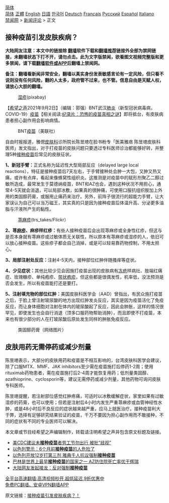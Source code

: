  <!-- 面包屑导航 --> <div class="breadcrumb"><!-- GTranslate: https://gtranslate.io/ -->  <div class="switcher notranslate">  <div class="selected">  <a href="#" onclick="return false;"> 简体</a>  </div>  <div class="option">  <a href="https://www.bannedbook.org" onclick="doGTranslate('zh-CN|zh-CN');jQuery('div.switcher div.selected a').html(jQuery(this).html());return false;" title="简体中文" class="nturl selected"> 简体</a>  <a href="https://www.bannedbook.org/zh-tw/" onclick="doGTranslate('zh-CN|zh-TW');jQuery('div.switcher div.selected a').html(jQuery(this).html());return false;" title="繁體中文" class="nturl"> 正體</a>  <a href="https://www.bannedbook.org/en/" onclick="doGTranslate('zh-CN|en');jQuery('div.switcher div.selected a').html(jQuery(this).html());return false;" title="English" class="nturl"> English</a>  <a href="https://www.bannedbook.org/ja/" onclick="doGTranslate('zh-CN|ja');jQuery('div.switcher div.selected a').html(jQuery(this).html());return false;" title="日本語" class="nturl"> 日語</a>  <a href="https://www.bannedbook.org/ko/" onclick="doGTranslate('zh-CN|ko');jQuery('div.switcher div.selected a').html(jQuery(this).html());return false;" title="한국어" class="nturl"> 한국어</a>  <a href="https://www.bannedbook.org/de/" onclick="doGTranslate('zh-CN|de');jQuery('div.switcher div.selected a').html(jQuery(this).html());return false;" title="Deutsch" class="nturl"> Deutsch</a>  <a href="https://www.bannedbook.org/fr/" onclick="doGTranslate('zh-CN|fr');jQuery('div.switcher div.selected a').html(jQuery(this).html());return false;" title="Français" class="nturl"> Français</a>  <a href="https://www.bannedbook.org/ru/" onclick="doGTranslate('zh-CN|ru');jQuery('div.switcher div.selected a').html(jQuery(this).html());return false;" title="Русский" class="nturl"> Русский</a>  <a href="https://www.bannedbook.org/es/" onclick="doGTranslate('zh-CN|es');jQuery('div.switcher div.selected a').html(jQuery(this).html());return false;" title="Español" class="nturl"> Español</a>  <a href="https://www.bannedbook.org/it/" onclick="doGTranslate('zh-CN|it');jQuery('div.switcher div.selected a').html(jQuery(this).html());return false;" title="Italiano" class="nturl"> Italiano</a>  </div>  </div>      <div class='breadcrumb-sub'><!-- Breadcrumb NavXT 6.3.0 --> <a href="https://www.bannedbook.org/" class="home">禁闻网</a> &gt; <a href="https://www.bannedbook.org/bnews/comments/" class="category">新闻评论</a> &gt; 正文</div></div><h2>接种疫苗引发皮肤疾病？</h2> <p class="notice"><b>大陆网友注意：本文中的链接除 <a href="https://github.com/bannedbook/fanqiang" >翻墙</a>软件下载和<a href="https://github.com/killgcd/justmysocks/blob/master/README.md">翻墙推荐</a>链接外全部为禁网链接，未翻墙状态下打不开，请勿点击。此为文字版禁闻，欲看图文视频完整版和更多禁闻，请下载<a href="https://github.com/bannedbook/fanqiang">翻墙软件或APP</a>后翻墙上禁闻网。</p><p>备注：翻墙看新闻非常安全，翻墙以真实身份发表敏感言论有一定风险，但只看不说则没有任何风险，翻的人太多，政府管不过来，也不管。信息自由是天赋人权，请放心大胆的翻墙。</b></p>  <div class="entry"> <figure> <p><figcaption><a href="https://www.bannedbook.org/bnews/tag/%e6%b9%bf%e7%96%b9/" class="st_tag internal_tag" rel="tag" title="标签 湿疹 下的日志">湿疹</a>(pixabay)</figcaption></figure> <p>【<span class='wp_keywordlink_affiliate'><a href="https://www.soundofhope.org" title="希望之声" target="_blank">希望之声</a></span>2021年9月2日】（编辑：郭强）BNT武汉<a href="https://www.bannedbook.org/bnews/tag/%e8%82%ba%e7%82%8e/" class="st_tag internal_tag" rel="tag" title="标签 肺炎 下的日志">肺炎</a>（新型冠状病毒病，COVID-19）<span class='wp_keywordlink'><a href="https://www.bannedbook.org/bnews/tculture/20160630/551027.html" title="疫苗" target="_blank">疫苗</a></span>【相关阅读:<a href='https://www.bannedbook.org/bnews/topimagenews/20180408/925060.html' target='_blank'>纪录片：恐怖的疫苗真相之谜</a>】即将抵台，有皮肤病患者担心副作用会影响病情。</p> <figure><figcaption>BNT<a href="https://www.bannedbook.org/bnews/tag/%e7%96%ab%e8%8b%97/" class="st_tag internal_tag" rel="tag" title="标签 疫苗 下的日志">疫苗</a>（美联社）</figcaption></figure> <p>自由时报报道，雅偲<a href="https://www.bannedbook.org/bnews/tag/%e7%9a%ae%e8%82%a4%e7%a7%91/" class="st_tag internal_tag" rel="tag" title="标签 皮肤科 下的日志">皮肤科</a>诊所院长陈昱璁在脸书粉专「医美雅痞 陈昱璁皮肤科医师」发文指出，对于打疫苗的皮肤问题只要透过专科医师诊治都能够好转，并整理5种<a href="https://www.bannedbook.org/bnews/tag/%E6%8E%A5%E7%A7%8D%E7%96%AB%E8%8B%97/" class="st_tag internal_tag" rel="tag" title="标签 接种疫苗 下的日志">接种疫苗</a>后常见的皮肤征状。</p> <p><strong>1、新冠手臂：</strong>正式名称为延迟性大型局部反应（delayed large local reactions），特征是接种疫苗后7天左右，于手臂接种处会肿一大包，又肿又热又痛，或许有点痒，看起来像蜂窝性组织炎。这推测是对疫苗中的赋形剂聚乙二醇过敏所造成，最常发生于莫德纳疫苗，BNT和AZ也会，遇到这种状况不用担心，通常4-5天就会消退，可以局部冰敷，如果真的很肿痛，可使用口服抗组织胺加上外用的类固醇药膏，或服用止痛药来治疗。另外，前阵子很流行的超能力手臂，让大家误认为自己可以当万磁王，其实真的只是因为接种疫苗后体温升高、分泌更多油脂与汗液所产生的黏性。</p>  <figure><figcaption><a href="https://www.bannedbook.org/bnews/tag/%e8%8d%a8%e9%ba%bb%e7%96%b9/" class="st_tag internal_tag" rel="tag" title="标签 荨麻疹 下的日志">荨麻疹</a>(trs_takes/Flickr）</figcaption></figure> <p><strong>2、荨<a href="https://www.bannedbook.org/bnews/tag/%e9%ba%bb%e7%96%b9/" class="st_tag internal_tag" rel="tag" title="标签 麻疹 下的日志">麻疹</a>、麻疹样红疹：</strong>有些人接种疫苗后会出现荨麻疹或全身性红疹，但这与是否本身就有荨麻疹或过敏体质无关联性，所以原本有荨麻疹或湿疹的人，依旧可以放心接种疫苗。这些疹子都会自己消掉，或是可以轻易靠药物控制，不用太担心。</p> <p><strong>3、局部注射处反应：</strong>注射4-5天内，接种部位红肿伴随搔痒等症状。</p> <p><strong>4、少见症状：</strong>其他比较少见会因施打疫苗出现的皮肤病有<a href="https://www.bannedbook.org/bnews/tag/%e5%86%bb%e7%96%ae/" class="st_tag internal_tag" rel="tag" title="标签 冻疮 下的日志">冻疮</a>样病灶、肢端红痛症、玫瑰糠疹、单纯疱疹、<a href="https://www.bannedbook.org/bnews/tag/%E5%B8%A6%E7%8A%B6%E7%96%B1%E7%96%B9/" class="st_tag internal_tag" rel="tag" title="标签 带状疱疹 下的日志">带状疱疹</a>，但这些都是很偶发性，机率低，没法预测是否会发生，所以有疫苗能打还是要打。</p>  <p><strong>5、注射填充物的部位红肿：</strong>美国皮肤科医学会（AAD）曾指出，有民众施打疫苗之后，于脸上曾注射玻尿酸的地方出现红肿发炎反应，其实是因为疫苗活化了免疫反应，而让身体细胞对注射在体内的玻尿酸起了反应，因此会肿胀，这样的情况很罕见，即使发生也会自行消退（顶多口服药物帮助消肿），而且即使不打疫苗，本来也有很少部分的人在打玻尿酸后原处发生同样的肿胀免疫反应。</p> <figure><figcaption>类固醇药膏（网络图片）</figcaption></figure> <h2>皮肤用药无需停药或减少剂量</h2> <p>陈昱璁表示，大部分的皮肤用药和疫苗是不相互影响的，台湾皮肤科医学会建议，除了口服MTX、MMF、JAK inhibitors至少需在疫苗施打后停药1-2周；使用rituximab药物患者，需在疫苗施打后2-4周才能恢复用药；低剂量类固醇、azathioprine、cyclosporin等，建议无需停药或减少剂量，其他药物可询问皮肤专科医师。</p> <p>陈昱璁提醒，若注射部位感觉红肿疼痛，可适时以冰敷缓解症状，家里如果有过敏湿疹的药膏，也可以使用；但若是注射后4小时内发生严重荨麻疹或血管神经性水肿，或是48小时后不良反应的症状越来越严重，应马上就医治疗。接种疫苗利大于弊，选择有足够研究结果验证的疫苗，千万不要因为担心副作用而不敢接种，不同的症状有不同的专业医师可以解决。</p>  <p>本文章或节目经希望之声编辑制作，转载请注明希望之声并包含原文标题及链接。 </p> <ul class='op-related-articles' title='相关阅读'> <li><a href='https://www.bannedbook.org/bnews/comments/20210902/1617511.html' target='_blank'>美CDC建议未<b>接种疫苗</b>者劳工节勿出行 被批“歧视”</a></li> <li><a href='https://www.bannedbook.org/bnews/worldnews/20210902/1617416.html' target='_blank'>以色列警示：6个月前<b>接种疫苗</b>的人危险了</a></li> <li><a href='https://www.bannedbook.org/bnews/taiwannews/20210901/1616884.html' target='_blank'>以色列开放12岁打第三剂 雅典千人抗议强制<b>接种疫苗</b></a></li> <li><a href='https://www.bannedbook.org/bnews/worldnews/20210831/1616616.html' target='_blank'>巴林是世界上最早<b>接种疫苗</b>的国家之一 AZ防住院死亡率优于辉瑞</a></li> <li><a href='https://www.bannedbook.org/bnews/bannedvideo/20210831/1616542.html' target='_blank'>大陆网友发起接龙：反对强制<b>接种疫苗</b></a></li> </ul> <p class="texttj"> <a href="https://github.com/bannedbook/fanqiang/wiki/V2ray%E6%9C%BA%E5%9C%BA" target="_blank">全平台高速翻墙:高清视频秒开,超低延迟,9折优惠中</a><br/> <a href="https://github.com/bannedbook/fanqiang/wiki/%E7%A6%81%E9%97%BB%E7%BD%91%E5%AE%89%E5%8D%93%E7%BF%BB%E5%A2%99%E6%96%B0%E9%97%BBAPP" target="_blank">免费PC翻墙、安卓VPN翻墙APP</a></p><p>原文链接：<a class="src_link"  href="https://www.soundofhope.org/post/540725" target="_blank">接种疫苗引发皮肤疾病？！</a></p> <a name='sharetosocial'></a>  <div style="margin-bottom:5px;padding-bottom:5px;clear:both"> <div id="archive-pix-1" class="banner-ads"> <!-- AuctionX Display platform tag START --> <div id="26318x728x90x621x_ADSLOT2" clicktrack="%%CLICK_URL_ESC%%"></div> <!-- AuctionX Display platform tag END --> </div> <div id="archive-pix-2" class="banner-ads"> <!-- AuctionX Display platform tag START --> <div id="26315x300x250x621x_ADSLOT2" clicktrack="%%CLICK_URL_ESC%%"></div> <!-- AuctionX Display platform tag END --> </div> </div>  <div id="archive-pix-1" class="banner-ads"> <!-- AuctionX Display platform tag START --> <div id="26318x728x90x621x_ADSLOT3" clicktrack="%%CLICK_URL_ESC%%"></div> <!-- AuctionX Display platform tag END --> </div> </div><!--END ENTRY--> 
